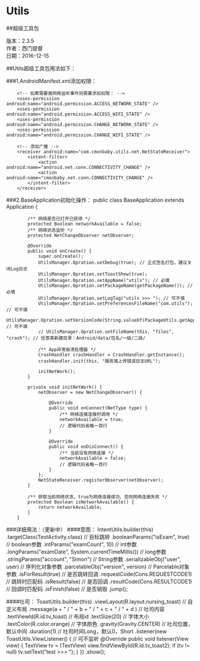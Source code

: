 # Utils
##超级工具包

版本：2.3.5<br>
作者：西门提督<br>
日期：2016-12-15

##Utils超级工具包用法如下：

###1.AndroidManifest.xml添加权限：
        <!-- 往sdcard中写入数据的权限 -->
        <uses-permission android:name="android.permission.WRITE_EXTERNAL_STORAGE" />
        <!-- 在sdcard中创建/删除文件的权限 -->
        <uses-permission android:name="android.permission.MOUNT_UNMOUNT_FILESYSTEMS" />
        <!-- 读取sdcard权限 -->
        <uses-permission android:name="android.permission.READ_EXTERNAL_STORAGE" />

        <!-- 如果需要做网络监听事件则需要添加权限： -->
        <uses-permission android:name="android.permission.ACCESS_NETWORK_STATE" />
        <uses-permission android:name="android.permission.ACCESS_WIFI_STATE" />
        <uses-permission android:name="android.permission.CHANGE_NETWORK_STATE" />
        <uses-permission android:name="android.permission.CHANGE_WIFI_STATE" />

        <!-- 添加广播 -->
        <receiver android:name="com.cmonbaby.utils.net.NetStateReceiver">
            <intent-filter>
                <action android:name="android.net.conn.CONNECTIVITY_CHANGE" />
                <action android:name="cmonbaby.net.conn.CONNECTIVITY_CHANGE" />
            </intent-filter>
        </receiver>

###2.BaseApplication初始化操作：
        public class BaseApplication extends Application {

            /** 网络是否已打开已获得 */
            protected Boolean networkAvailable = false;
            /** 网络状态监听 */
            protected NetChangeObserver netObserver;

            @Override
            public void onCreate() {
                super.onCreate();
                UtilsManager.Opration.setDebug(true); // 正式签名打包，建议关闭Log日志
                UtilsManager.Opration.setToastShow(true);
                UtilsManager.Opration.setAppName("utils"); // 必填
                UtilsManager.Opration.setPackageName(getPackageName()); // 必填
                UtilsManager.Opration.setLogTag("utils >>> "); // 可不填
                UtilsManager.Opration.setPreferencesFileName("com.utils"); // 可不填
                UtilsManager.Opration.setVersionCode(String.valueOf(PackageUtils.getAppVersionCode(this))); // 可不填
                // UtilsManager.Opration.setFileName(this, "files", "crash"); // 任意类新建目录：Android/data/包名/一级/二级/

                /** App异常崩溃处理器 */
                CrashHandler crashHandler = CrashHandler.getInstance();
                crashHandler.init(this, "服务端上传错误日志URL");

                initNetWork();
            }

            private void initNetWork() {
                netObserver = new NetChangeObserver() {

                    @Override
                    public void onConnect(NetType type) {
                        /** 网络连接连接时调用 */
                        networkAvailable = true;
                        // 逻辑代码省略一百行
                    }

                    @Override
                    public void onDisConnect() {
                        /** 当前没有网络连接 */
                        networkAvailable = false;
                        // 逻辑代码省略一百行
                    }
                };
                NetStateReceiver.registerObserver(netObserver);
            }

            /** 获取当前网络状态，true为网络连接成功，否则网络连接失败 */
            protected Boolean isNetworkAvailable() {
                return networkAvailable;
            }
        }

###详细用法：（更新中）
####意图：
    IntentUtils.builder(this)
            .targetClass(TestActivity.class) // 目标跳转
            .booleanParams("isExam", true) // boolean参数
            .intParams("examCount", 10) // int参数
            .longParams("examDate", System.currentTimeMillis()) // long参数
            .stringParams("account", "Simon") // String参数
            .serializableObj("user", user) // 序列化对象参数
            .parcelableObj("version", version) // Parcelable对象参数
            .isForResult(true) // 是否跳转回调
            .requestCode(Cons.REQUESTCODE1) // 跳转时匹配码
            .isResult(false) // 是否回调
            .resultCode(Cons.RESULTCODE1) // 回调时匹配码
            .isFinish(false) // 是否销毁
            .jump();

####吐司：
    ToastUtils.builder(this)
            .viewLayout(R.layout.nursing_toast) // 自定义布局
            .message(a + " / " + b + " / " + c + " / " + d ) // 吐司内容
            .textViewId(R.id.tv_toast) // 布局id
            .textSize(20) // 字体大小
            .textColor(R.color.orange) // 字体颜色
            .gravity(Gravity.CENTER) // 吐司位置，默认中间
            .duration(1) // 吐司时间Long，默认0，Short
            .listener(new ToastUtils.ViewListener() { // 可不监听
                @Override
                public void listener(View view) {
                    TextView tv = (TextView) view.findViewById(R.id.tv_toast2);
                    if (tv != null) tv.setText("test >>> ");
                }
            })
            .show();